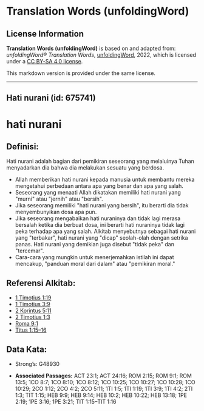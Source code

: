 # Translation Words (unfoldingWord)

## License Information

**Translation Words (unfoldingWord)** is based on and adapted from: _unfoldingWord® Translation Words_, [unfoldingWord](https://unfoldingword.org/utw), 2022, which is licensed under a [CC BY-SA 4.0 license](https://creativecommons.org/licenses/by-sa/4.0/legalcode.en).

This markdown version is provided under the same license.



--------------------------------

## Hati nurani (id: 675741)

hati nurani
===========

Definisi:
---------

Hati nurani adalah bagian dari pemikiran seseorang yang melaluinya Tuhan menyadarkan dia bahwa dia melakukan sesuatu yang berdosa.

* Allah memberikan hati nurani kepada manusia untuk membantu mereka mengetahui perbedaan antara apa yang benar dan apa yang salah.
* Seseorang yang menaati Allah dikatakan memiliki hati nurani yang "murni" atau "jernih" atau "bersih".
* Jika seseorang memiliki "hati nurani yang bersih", itu berarti dia tidak menyembunyikan dosa apa pun.
* Jika seseorang mengabaikan hati nuraninya dan tidak lagi merasa bersalah ketika dia berbuat dosa, ini berarti hati nuraninya tidak lagi peka terhadap apa yang salah. Alkitab menyebutnya sebagai hati nurani yang "terbakar", hati nurani yang "dicap" seolah\-olah dengan setrika panas. Hati nurani yang demikian juga disebut "tidak peka" dan "tercemar".
* Cara\-cara yang mungkin untuk menerjemahkan istilah ini dapat mencakup, "panduan moral dari dalam" atau "pemikiran moral."

Referensi Alkitab:
------------------

* [1 Timotius 1:19](https://ref.ly/1Tim0:0)
* [1 Timotius 3:9](https://ref.ly/1Tim0:0)
* [2 Korintus 5:11](https://ref.ly/2Cor0:0)
* [2 Timotius 1:3](https://ref.ly/2Tim0:0)
* [Roma 9:1](https://ref.ly/Rom9:1)
* [Titus 1:15–16](https://ref.ly/Titus1:15-Titus1:16)

Data Kata:
----------

* Strong’s: G48930

* **Associated Passages:** ACT 23:1; ACT 24:16; ROM 2:15; ROM 9:1; ROM 13:5; 1CO 8:7; 1CO 8:10; 1CO 8:12; 1CO 10:25; 1CO 10:27; 1CO 10:28; 1CO 10:29; 2CO 1:12; 2CO 4:2; 2CO 5:11; 1TI 1:5; 1TI 1:19; 1TI 3:9; 1TI 4:2; 2TI 1:3; TIT 1:15; HEB 9:9; HEB 9:14; HEB 10:2; HEB 10:22; HEB 13:18; 1PE 2:19; 1PE 3:16; 1PE 3:21; TIT 1:15–TIT 1:16

